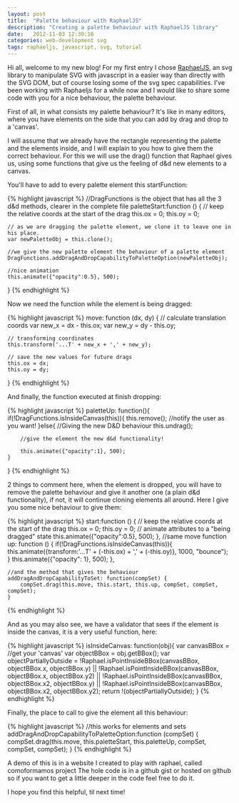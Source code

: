 ```yaml
---
layout: post
title:  "Palette behaviour with RaphaelJS"
description: "Creating a palette behaviour with RaphaelJS library"
date:   2012-11-03 12:30:16
categories: web-development svg
tags: raphaeljs, javascript, svg, tutorial
---
```


Hi all, welcome to my new blog!
For my first entry I chose [RaphaelJS](raphaeljs.com), an svg library to manipulate SVG with javascript in a easier way than directly with the SVG DOM, but of course losing some of the svg spec capabilities.
I've been working with Raphaeljs for a while now and I would like to share some code with you for a nice behaviour, the palette behaviour.

First of all, in what consists my palette behaviour? It's like in many editors, where you have elements on the side that you can add by drag and drop to a 'canvas'.

I will assume that we already have the rectangle representing the palette and the elements inside, and I will explain to you how to give them the correct behaviour.
For this we will use the drag() function that Raphael gives us, using some functions that give us the feeling of d&d new elements to a canvas.

You'll have to add to every palette element this startFunction:

{% highlight javascript %}
//DragFunctions is the object that has all the 3 d&d methods, clearer in the complete file
paletteStart:function () {
    // keep the relative coords at the start of the drag
    this.ox = 0;
    this.oy = 0;

    // as we are dragging the palette element, we clone it to leave one in his place.
    var newPaletteObj = this.clone();

    //we give the new palette element the behaviour of a palette element
    DragFunctions.addDragAndDropCapabilityToPaletteOption(newPaletteObj);

    //nice animation
    this.animate({"opacity":0.5}, 500);
}
{% endhighlight %}

Now we need the function while the element is being dragged:

{% highlight javascript %}
move: function (dx, dy) {
    // calculate translation coords
    var new_x = dx - this.ox;
    var new_y = dy - this.oy;

    // transforming coordinates
    this.transform('...T' + new_x + ',' + new_y);

    // save the new values for future drags
    this.ox = dx;
    this.oy = dy;
}
{% endhighlight %}

And finally, the function executed at finish dropping:

{% highlight javascript %}
paletteUp: function(){
    if(!DragFunctions.isInsideCanvas(this)){
        this.remove();
        //notify the user as you want!
    }else{
        //Giving the new D&D behaviour
        this.undrag();

        //give the element the new d&d functionality!

        this.animate({"opacity":1}, 500);
    }
}
{% endhighlight %}

2 things to comment here, when the element is dropped, you will have to remove the palette behaviour and give it another one (a plain d&d functionality), if not, it will continue cloning elements all around.
Here I give you some nice behaviour to give them:

{% highlight javascript %}
start:function () {
    // keep the relative coords at the start of the drag
    this.ox = 0;
    this.oy = 0;
    // animate attributes to a "being dragged" state
    this.animate({"opacity":0.5}, 500);
},
    //same move function
    up: function () {
        if(!DragFunctions.isInsideCanvas(this)){
            this.animate({transform:'...T' + (-this.ox) + ',' + (-this.oy)}, 1000, "bounce");
        }
        this.animate({"opacity": 1}, 500);
    },

    //and the method that gives the behaviour
    addDragAndDropCapabilityToSet: function(compSet) {
        compSet.drag(this.move, this.start, this.up, compSet, compSet, compSet);
    }
{% endhighlight %}

And as you may also see, we have a validator that sees if the element is inside the canvas, it is a very useful function, here:

{% highlight javascript %}
isInsideCanvas: function(obj){
            var canvasBBox = //get your 'canvas'
            var objectBBox = obj.getBBox();
            var objectPartiallyOutside = !Raphael.isPointInsideBBox(canvasBBox, objectBBox.x, objectBBox.y) || !Raphael.isPointInsideBBox(canvasBBox, objectBBox.x, objectBBox.y2) || !Raphael.isPointInsideBBox(canvasBBox, objectBBox.x2, objectBBox.y) || !Raphael.isPointInsideBBox(canvasBBox, objectBBox.x2, objectBBox.y2);
            return !(objectPartiallyOutside);
        }
{% endhighlight %}

Finally, the place to call to give the element all this behaviour:

{% highlight javascript %}
//this works for elements and sets
addDragAndDropCapabilityToPaletteOption:function (compSet) {
    compSet.drag(this.move, this.paletteStart, this.paletteUp, compSet, compSet, compSet);
}
{% endhighlight %}

A demo of this is in a website I created to play with raphael, called comoformamos project
The hole code is in a github gist or hosted on github so if you want to get a little deeper in the code feel free to do it.

I hope you find this helpful,
til next time!